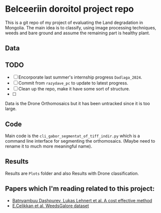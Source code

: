 # Belceeriin doroitol project repo

This is a git repo of my project of evaluating the Land degradation in Mongolia. The main idea is to classify, using image processing techniques, weeds and bare ground and assume the remaining part is healthy plant.

## Data

## TODO
- [ ] Encorporate last summer's internship progress `Dadlaga_2024`.
- [ ] Commit from `razydave_pc` to update to latest progress.
- [ ] Clean up the repo, make it have some sort of structure.
- [ ] 

Data is the Drone Orthomosaics but it has been untracked since it is too large.

## Code
Main code is the `cli_gabor_segmentat_of_tiff_indir.py` which is a command line interface for segmenting the orthomosaics.
(Maybe need to rename it to much more meaningful name).

## Results

Results are `Plots` folder and also Results with Drone classification.

## Papers which I'm reading related to this project:
 - [Batnyambuu Dashpurev, Lukas Lehnert et al. A cost effective method](https://www.sciencedirect.com/science/article/pii/S1470160X21009961)
 - [E.Celikkan et al. WeedsGalore dataset](https://arxiv.org/abs/2502.13103)
